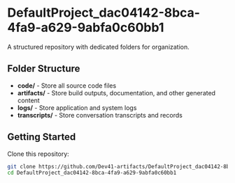 # DefaultProject_dac04142-8bca-4fa9-a629-9abfa0c60bb1
A structured repository with dedicated folders for organization.

## Folder Structure

- **code/** - Store all source code files
- **artifacts/** - Store build outputs, documentation, and other generated content
- **logs/** - Store application and system logs
- **transcripts/** - Store conversation transcripts and records

## Getting Started

Clone this repository:
```bash
git clone https://github.com/Dev41-artifacts/DefaultProject_dac04142-8bca-4fa9-a629-9abfa0c60bb1
cd DefaultProject_dac04142-8bca-4fa9-a629-9abfa0c60bb1
```
